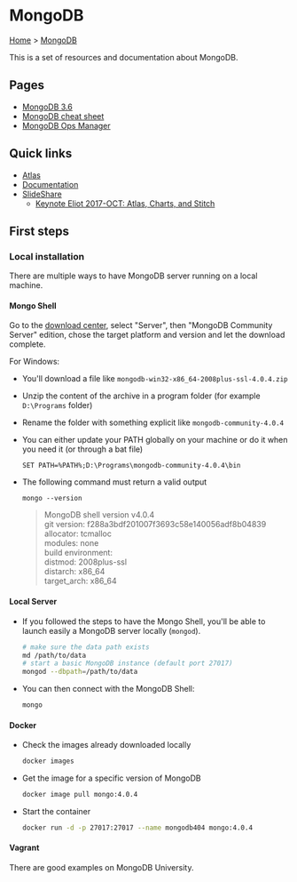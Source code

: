 # MongoDB

[Home](../readme.md) > [MongoDB](./mongodb.md)

This is a set of resources and documentation about MongoDB.

## Pages

* [MongoDB 3.6](./mongo3.6.md)
* [MongoDB cheat sheet](./cheatsheet.md)
* [MongoDB Ops Manager](./opsmanager.md)

## Quick links

* [Atlas](https://cloud.mongodb.com/)
* [Documentation](https://docs.mongodb.com/)
* [SlideShare](https://fr.slideshare.net/mongodb)
  * [Keynote Eliot 2017-OCT: Atlas, Charts, and Stitch](https://fr.slideshare.net/mongodb/keynote-new-in-mongodb-atlas-charts-and-stitch)

## First steps

### Local installation

There are multiple ways to have MongoDB server running on a local machine.

#### Mongo Shell

Go to the [download center](https://www.mongodb.com/download-center), select "Server", then "MongoDB Community Server" edition, chose the target platform and version and let the download complete.

For Windows:

* You'll download a file like `mongodb-win32-x86_64-2008plus-ssl-4.0.4.zip`
* Unzip the content of the archive in a program folder (for example `D:\Programs` folder)
* Rename the folder with something explicit like `mongodb-community-4.0.4`
* You can either update your PATH globally on your machine or do it when you need it (or through a bat file)

  ```dos
  SET PATH=%PATH%;D:\Programs\mongodb-community-4.0.4\bin
  ```

* The following command must return a valid output

  ```dos
  mongo --version
  ```

  > MongoDB shell version v4.0.4  
  > git version: f288a3bdf201007f3693c58e140056adf8b04839  
  > allocator: tcmalloc  
  > modules: none  
  > build environment:  
  > distmod: 2008plus-ssl  
  > distarch: x86_64  
  > target_arch: x86_64  

#### Local Server

* If you followed the steps to have the Mongo Shell, you'll be able to launch easily a MongoDB server locally (`mongod`).

  ```bash
  # make sure the data path exists
  md /path/to/data
  # start a basic MongoDB instance (default port 27017)
  mongod --dbpath=/path/to/data
  ```

* You can then connect with the MongoDB Shell:

  ```bash
  mongo
  ```

#### Docker

* Check the images already downloaded locally

  ```bash
  docker images
  ```

* Get the image for a specific version of MongoDB

  ```bash
  docker image pull mongo:4.0.4
  ```

* Start the container

  ```bash
  docker run -d -p 27017:27017 --name mongodb404 mongo:4.0.4
  ```

#### Vagrant

There are good examples on MongoDB University.
